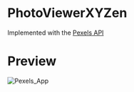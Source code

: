# PhotoViewerXYZen

Implemented with the [Pexels API](https://www.pexels.com/api/)

# Preview

![Pexels_App](https://github.com/hanabinoir/PhotoViewerXYZen/assets/11467201/6f75df2f-4129-45bd-850e-b4529a216b01)
